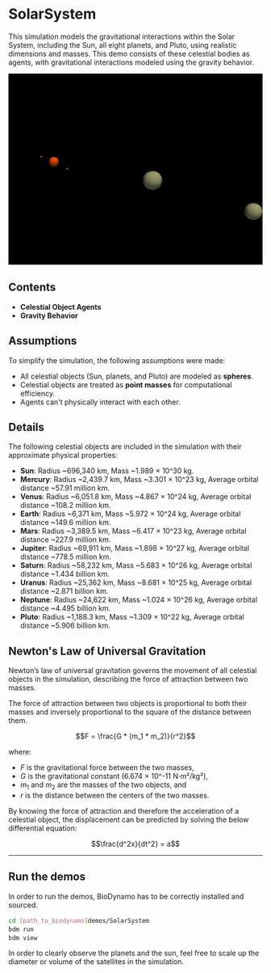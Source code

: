 # SolarSystem

This simulation models the gravitational interactions within the Solar System, including the Sun, all eight planets, and Pluto, using realistic dimensions and masses. This demo consists of these celestial bodies as agents, with gravitational interactions modeled using the gravity behavior.

<div align="center">
  <img src="SolarSystemSim.png" alt="Simulation">
</div>

## Contents

- **Celestial Object Agents**
- **Gravity Behavior**
  
## Assumptions

To simplify the simulation, the following assumptions were made:
 - All celestial objects (Sun, planets, and Pluto) are modeled as **spheres**.
 - Celestial objects are treated as **point masses** for computational efficiency.
 - Agents can't physically interact with each other.

## Details

The following celestial objects are included in the simulation with their approximate physical properties:

- **Sun**: Radius ~696,340 km, Mass ~1.989 × 10^30 kg.
- **Mercury**: Radius ~2,439.7 km, Mass ~3.301 × 10^23 kg, Average orbital distance ~57.91 million km.
- **Venus**: Radius ~6,051.8 km, Mass ~4.867 × 10^24 kg, Average orbital distance ~108.2 million km.
- **Earth**: Radius ~6,371 km, Mass ~5.972 × 10^24 kg, Average orbital distance ~149.6 million km.
- **Mars**: Radius ~3,389.5 km, Mass ~6.417 × 10^23 kg, Average orbital distance ~227.9 million km.
- **Jupiter**: Radius ~69,911 km, Mass ~1.898 × 10^27 kg, Average orbital distance ~778.5 million km.
- **Saturn**: Radius ~58,232 km, Mass ~5.683 × 10^26 kg, Average orbital distance ~1.434 billion km.
- **Uranus**: Radius ~25,362 km, Mass ~8.681 × 10^25 kg, Average orbital distance ~2.871 billion km.
- **Neptune**: Radius ~24,622 km, Mass ~1.024 × 10^26 kg, Average orbital distance ~4.495 billion km.
- **Pluto**: Radius ~1,188.3 km, Mass ~1.309 × 10^22 kg, Average orbital distance ~5.906 billion km.

## Newton's Law of Universal Gravitation

Newton’s law of universal gravitation governs the movement of all celestial objects in the simulation, describing the force of attraction between two masses.

The force of attraction between two objects is proportional to both their masses and inversely proportional to the square of the distance between them.

$$F = \frac{G * (m_1 * m_2)}{r^2}$$

where:
-    $F$    is the gravitational force between the two masses,
-    $G$    is the gravitational constant (6.674 × 10^-11 N·m²/kg²),
-    $m_1$   and $m_2$ are the masses of the two objects, and
-    $r$    is the distance between the centers of the two masses.

By knowing the force of attraction and therefore the acceleration of a celestial object, the displacement can be predicted by solving the below differential equation:

$$\frac{d^2x}{dt^2} = a$$

---

## Run the demos

In order to run the demos, BioDynamo has to be correctly installed and sourced.

```bash
cd [path_to_biodynamo]demos/SolarSystem
bdm run
bdm view
```
In order to clearly observe the planets and the sun, feel free to scale up the diameter or volume of the satellites in the simulation.
